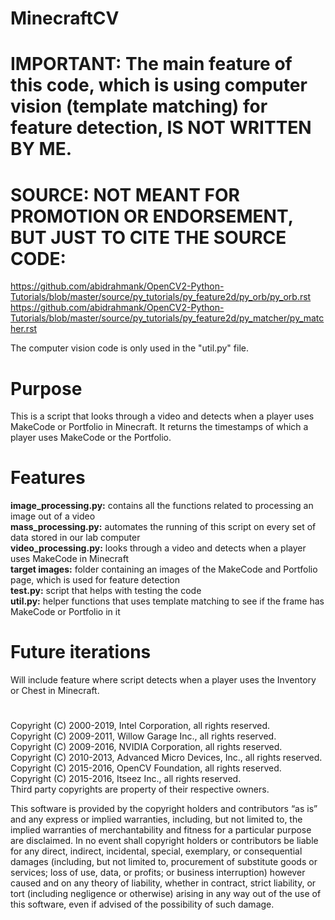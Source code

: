 # MinecraftCV

# IMPORTANT: The main feature of this code, which is using computer vision (template matching) for feature detection, IS NOT WRITTEN BY ME. 

# SOURCE: NOT MEANT FOR PROMOTION OR ENDORSEMENT, BUT JUST TO CITE THE SOURCE CODE: 
https://github.com/abidrahmank/OpenCV2-Python-Tutorials/blob/master/source/py_tutorials/py_feature2d/py_orb/py_orb.rst </br>
https://github.com/abidrahmank/OpenCV2-Python-Tutorials/blob/master/source/py_tutorials/py_feature2d/py_matcher/py_matcher.rst

The computer vision code is only used in the "util.py" file. 

# Purpose
This is a script that looks through a video and detects when a player uses MakeCode or Portfolio in Minecraft. It returns the timestamps of which a player uses MakeCode or the Portfolio. 

# Features 
**image_processing.py:** contains all the functions related to processing an image out of a video </br>
**mass_processing.py:** automates the running of this script on every set of data stored in our lab computer </br>
**video_processing.py:** looks through a video and detects when a player uses MakeCode in Minecraft </br>
**target images:** folder containing an images of the MakeCode and Portfolio page, which is used for feature detection </br>
**test.py:** script that helps with testing the code </br>
**util.py:** helper functions that uses template matching to see if the frame has MakeCode or Portfolio in it </br>

# Future iterations 
Will include feature where script detects when a player uses the Inventory or Chest in Minecraft.

#

Copyright (C) 2000-2019, Intel Corporation, all rights reserved. </br>
Copyright (C) 2009-2011, Willow Garage Inc., all rights reserved. </br>
Copyright (C) 2009-2016, NVIDIA Corporation, all rights reserved. </br>
Copyright (C) 2010-2013, Advanced Micro Devices, Inc., all rights reserved. </br>
Copyright (C) 2015-2016, OpenCV Foundation, all rights reserved. </br>
Copyright (C) 2015-2016, Itseez Inc., all rights reserved. </br>
Third party copyrights are property of their respective owners. </br>

This software is provided by the copyright holders and contributors “as is” and any express or implied warranties, including, but not limited to, the implied warranties of merchantability and fitness for a particular purpose are disclaimed. In no event shall copyright holders or contributors be liable for any direct, indirect, incidental, special, exemplary, or consequential damages (including, but not limited to, procurement of substitute goods or services; loss of use, data, or profits; or business interruption) however caused and on any theory of liability, whether in contract, strict liability, or tort (including negligence or otherwise) arising in any way out of the use of this software, even if advised of the possibility of such damage.